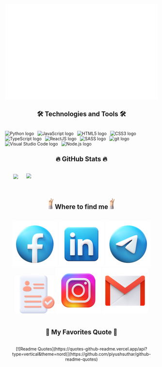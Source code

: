 
<a href="#" target="_blank">
  <img src="svg/tiendat_profile.svg" width="1200px" alt="tiendatdev" />
</a>

<h2 align="center">🛠 Technologies and Tools 🛠</h2>
<br>
<!-- https://simpleicons.org/ -->
<span><img src="https://img.shields.io/badge/Python-282C34?logo=python&logoColor=#3776AB" alt="Python logo" title="Python" height="25" /></span>
&nbsp;
<span><img src="https://img.shields.io/badge/JavaScript-282C34?logo=javascript&logoColor=F7DF1E" alt="JavaScript logo" title="JavaScript" height="25" /></span>
&nbsp;
<span><img src="https://img.shields.io/badge/HTML5-282C34?logo=html5&logoColor=E34F26" alt="HTML5 logo" title="HTML5" height="25" /></span>
&nbsp;
<span><img src="https://img.shields.io/badge/CSS3-282C34?logo=css3&logoColor=1572B6" alt="CSS3 logo" title="CSS3" height="25" /></span>
&nbsp;
<span><img src="https://img.shields.io/badge/TypeScript-282C34?logo=typescript&logoColor=3178C6" alt="TypeScript logo" title="TypeScript" height="25" /></span>
&nbsp;
<span><img src="https://img.shields.io/badge/ReactJS-282C34?logo=react&logoColor=61DAFB" alt="ReactJS logo" title="ReactJS" height="25" /></span>
&nbsp;
<span><img src="https://img.shields.io/badge/Sass-282C34?logo=sass&logoColor=CC6699" alt="SASS logo" title="SASS" height="25" /></span>
&nbsp;
<span><img src="https://img.shields.io/badge/git-282C34?logo=git&logoColor=F05032" alt="git logo" title="git" height="25" /></span>
&nbsp;
<span><img src="https://img.shields.io/badge/VS%20Code-282C34?logo=visual-studio-code&logoColor=007ACC" alt="Visual Studio Code logo" title="Visual Studio Code" height="25" /></span>
&nbsp;
<!-- <span><img src="https://img.shields.io/badge/Bootstrap-282C34?logo=bootstrap&logoColor=7952B3" alt="Bootstrap logo" title="Bootstrap" height="25" /></span>
&nbsp; -->
<!-- <span><img src="https://img.shields.io/badge/ESLint-282C34?logo=eslint&logoColor=4B32C3" alt="ESLint logo" title="ESLint" height="25" /></span>
&nbsp; -->
<!-- <span><img src="https://img.shields.io/badge/Vue.js-282C34?logo=vue.js&logoColor=4FC08D" alt="Vue.js logo" title="Vue.js" height="25" /></span> -->
<!-- &nbsp; -->
<!-- <span><img src="https://img.shields.io/badge/Nuxt.js-282C34?logo=nuxt.js&logoColor=4FC08D" alt="Nuxt.js logo" title="Nuxt.js" height="25" /></span>
&nbsp; -->
<span><img src="https://img.shields.io/badge/Node.js-282C34?logo=node.js&logoColor=00F200" alt="Node.js logo" title="Node.js" height="25" /></span>
&nbsp;
<!-- <span><img src="https://img.shields.io/badge/Express-282C34?logo=express&logoColor=FFFFFF" alt="Express.js logo" title="Express.js" height="25" /></span>
&nbsp; -->
<!-- <span><img src="https://img.shields.io/badge/MongoDB-282C34?logo=mongodb&logoColor=47A248" alt="MongoDB logo" title="MongoDB" height="25" /></span>
&nbsp; -->
<!-- <span><img src="https://img.shields.io/badge/Tailwind%20CSS-282C34?logo=tailwind-css&logoColor=38B2AC" alt="TailwindCSS logo" title="TailwindCSS" height="25" /></span>
&nbsp; -->
<!-- <span><img src="https://img.shields.io/badge/Three.js-282C34?logo=three.js&logoColor=FFFFFF" alt="Three.js logo" title="Three.js" height="25" /></span>
&nbsp; -->

<!-- <span><img src="https://img.shields.io/badge/Firebase-282C34?logo=firebase&logoColor=FFCA28" alt="Firebase logo" title="Firebase" height="25" /></span>
&nbsp;
<span><img src="https://img.shields.io/badge/WordPress-282C34?logo=wordPress&logoColor=21759B" alt="WordPress logo" title="WordPress" height="25" /></span>
&nbsp; -->
<br>

<h2 align="center">🔥 GitHub Stats 🔥</h2>
<!-- https://github.com/anuraghazra/github-readme-stats -->
<br>
<div align=center>
  <a href="#" title="dat94-03">
    <img width="315" align="center" src="https://github-readme-stats.vercel.app/api/top-langs/?username=dat94-03&hide=c%23,powershell,Objective-C,Objective-C%2b%2b,Cuda&title_color=61dafb&text_color=ffffff&icon_color=61dafb&bg_color=20232a&langs_count=8&layout=compact&border_color=61dafb&hide_border=true" />
  </a>
  <a href="#" title="dat94-03">
    <img align="right" width="434" src="https://github-readme-stats.vercel.app/api?username=dat94-03&show_icons=true&theme=react&border_color=61dafb&hide_border=true" />
  </a>
</div>

<br>

<div>
        <br>
        <h2 align="center">
            <img src="/assets/hand3.png" alt="hand">
            Where to find me
            <img src="/assets/hand3.png" alt="hand">
        </h2>
        <br>
        <div align="center" style="text-decoration:none">
            <a style="text-decoration:none" href="https://www.facebook.com/dat.94.03" target="_blank">
                <img src="/assets/facebook.png" alt="dat94-03-facebook" />
            </a>
            <a style="text-decoration:none" href="https://www.linkedin.com/in/ti%E1%BA%BFn-%C4%91%E1%BA%A1t-269711174/"
                target="_blank">
                <img src='/assets/linkedin.png' alt="linkedin" />
            </a>
            <a style="text-decoration:none" href="contact:0332996144" target="_blank">
                <img src="/assets/telegram.png" alt="phone" />
            </a>
        </div>
        <div align='center'>
         <a style="text-decoration:none" href="https://dat94-03.github.io/cv.tiendatdev/" target="_blank">
                <img src="/assets/cv-logo.png" alt="myCV" />
            </a>
            <a style="text-decoration:none" href="https://www.instagram.com/dat_9403/" target="_blank">
                <img src="/assets/instagram.png" alt="email" />
            </a>
            <a style="text-decoration:none" href="mailto:tiendat942003@gmail.com" target="_blank">
                <img src="/assets/gmail.png" alt="email" />
            </a>
        </div> 
        <br>
    </div>

<h2 align="center">📑 My Favorites Quote 📑</h2>
<br>
        <div  align="center">
          [![Readme Quotes](https://quotes-github-readme.vercel.app/api?type=vertical&theme=nord)](https://github.com/piyushsuthar/github-readme-quotes)
        </div>
